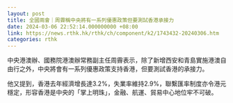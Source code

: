 ```yaml
---
layout: post
title: 全國兩會｜周霽稱中央將有一系列優惠政策但要測試香港承接力
date: 2024-03-06 22:52:14.000000000 +08:00
link: https://news.rthk.hk/rthk/ch/component/k2/1743432-20240306.htm
categories: rthk
---
```


中央港澳辦、國務院港澳辦常務副主任周霽表示，除了新增西安和青島實施港澳自由行之外，中央將會有一系列優惠政策支持香港，但要測試香港的承接力。

他又提到，香港去年經濟增長達3.2%，失業率維持2.9%，聯繫匯率制度亦令港元穩定，形容香港是中央的「掌上明珠」，金融、航運、貿易中心地位牢不可破。
